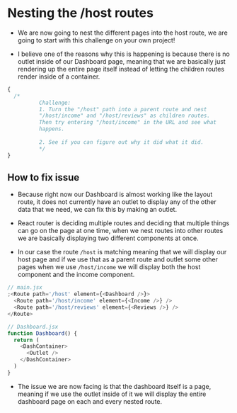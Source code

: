 # Nesting the /host routes

- We are now going to nest the different pages into the host route, we are going to start with this challenge on your own project!

- I believe one of the reasons why this is happening is because there is no outlet inside of our Dashboard page, meaning that we are basically just rendering up the entire page itself instead of letting the children routes render inside of a container.

```js
{
  /* 
          Challenge: 
          1. Turn the "/host" path into a parent route and nest
          "/host/income" and "/host/reviews" as children routes.
          Then try entering "/host/income" in the URL and see what
          happens.
          
          2. See if you can figure out why it did what it did.
          */
}
```

## How to fix issue

- Because right now our Dashboard is almost working like the layout route, it does not currently have an outlet to display any of the other data that we need, we can fix this by making an outlet.

- React router is deciding multiple routes and deciding that multiple things can go on the page at one time, when we nest routes into other routes we are basically displaying two different components at once.

- In our case the route `/host` is matching meaning that we will display our host page and if we use that as a parent route and outlet some other pages when we use `/host/income` we will display both the host component and the income component.

```js
// main.jsx
;<Route path='/host' element={<Dashboard />}>
  <Route path='/host/income' element={<Income />} />
  <Route path='/host/reviews' element={<Reviews />} />
</Route>

// Dashboard.jsx
function Dashboard() {
  return (
    <DashContainer>
      <Outlet />
    </DashContainer>
  )
}
```

- The issue we are now facing is that the dashboard itself is a page, meaning if we use the outlet inside of it we will display the entire dashboard page on each and every nested route.
